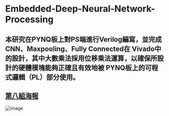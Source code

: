 # Embedded-Deep-Neural-Network-Processing
本研究在PYNQ板上對PS端進行Verilog編寫，並完成CNN、Maxpooling、Fully Connected在
Vivado中的設計，其中大數乘法採用位移乘法運算，以確保所設計的硬體模塊能夠正確且有效地被
PYNQ板上的可程式邏輯（PL）部分使用。
---------
[第八組海報](第八組海報.pdf)
---
![image](https://github.com/sam051200/Embedded-Deep-Neural-Network-Processing/assets/24915085/ea47061d-3d26-4273-824b-168f5ce72b2b)

